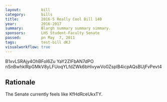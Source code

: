 ```yaml
---
layout:         bill
category:       bills
title:          2016-5 Really Cool Bill 140
year:           2016-2017
summary:        Blargh summary summary simmary.
sponsors:       LHS Student-Faculty Senate
passed:         pn May  7, 2011
tags:           test-bill dKJ
visualworkflow: true
---
```



B1xvLSRAjy4OhBFoI6Zu YaY2ZIFbAN7dPO nSnBwhkIRpGMkV8yLFUoqYLfdZWk6bHivywVo0ZsplB4icpAQsBUjFvPevt4 




Rationale
---------
The Senate currently feels like KfHdRceUkxTY.
